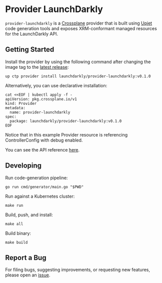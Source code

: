 # Provider LaunchDarkly

`provider-launchdarkly` is a [Crossplane](https://crossplane.io/) provider that
is built using [Upjet](https://github.com/crossplane/upjet) code
generation tools and exposes XRM-conformant managed resources for the
LaunchDarkly API.

## Getting Started

Install the provider by using the following command after changing the image tag
to the [latest release](https://marketplace.upbound.io/providers/launchdarkly/provider-launchdarkly):
```
up ctp provider install launchdarkly/provider-launchdarkly:v0.1.0
```

Alternatively, you can use declarative installation:
```
cat <<EOF | kubectl apply -f -
apiVersion: pkg.crossplane.io/v1
kind: Provider
metadata:
  name: provider-launchdarkly
spec:
  package: launchdarkly/provider-launchdarkly:v0.1.0
EOF
```

Notice that in this example Provider resource is referencing ControllerConfig with debug enabled.

You can see the API reference [here](https://doc.crds.dev/github.com/launchdarkly/crossplane-provider-launchdarkly).

## Developing

Run code-generation pipeline:
```console
go run cmd/generator/main.go "$PWD"
```

Run against a Kubernetes cluster:

```console
make run
```

Build, push, and install:

```console
make all
```

Build binary:

```console
make build
```

## Report a Bug

For filing bugs, suggesting improvements, or requesting new features, please
open an [issue](https://github.com/launchdarkly/crossplane-provider-launchdarkly/issues).
